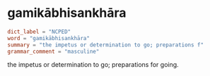 # gamikābhisankhāra

``` toml
dict_label = "NCPED"
word = "gamikābhisankhāra"
summary = "the impetus or determination to go; preparations f"
grammar_comment = "masculine"
```

the impetus or determination to go; preparations for going.

